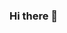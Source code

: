 ### Hi there 👋


<a href="https://www.instagram.com/shander_bonorino/"><img src="https://img.shields.io/badge/Instagram-E4405F?style=for-the-badge&logo=instagram&logoColor=white" alt=""></a>
<a href="https://www.linkedin.com/in/shander-andrade-335282195/"><img src="https://img.shields.io/badge/LinkedIn-0077B5?style=for-the-badge&logo=linkedin&logoColor=white" alt=""></a>



<!--
**ShanderB/ShanderB** is a ✨ _special_ ✨ repository because its `README.md` (this file) appears on your GitHub profile.

Here are some ideas to get you started:

- 🔭 I’m currently working on ...
- 🌱 I’m currently learning ...
- 👯 I’m looking to collaborate on ...
- 🤔 I’m looking for help with ...
- 💬 Ask me about ...
- 📫 How to reach me: ...
- 😄 Pronouns: ...
- ⚡ Fun fact: ...
-->
